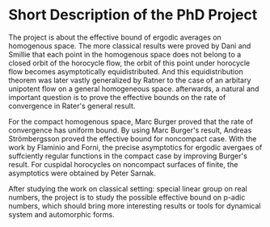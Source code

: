# Short Description of the PhD Project

The project is about the effective bound of ergodic averages on homogenous space. The more classical results were proved by Dani and Smillie that each point in the homogenous space does not belong to a closed orbit of the horocycle flow, the orbit of this point under horocycle flow becomes asymptotically equidistributed. And this equidistribution theorem was later vastly generalized by Ratner to the case of an arbitary unipotent flow on a general homogeneous space. afterwards, a natural and important question is to prove the effective bounds on the rate of convergence in Rater's general result.

For the compact homogenous space, Marc Burger proved that the rate of convergence has uniform bound. By using Marc Burger's result, Andreas Strömbergsson proved the effective bound for noncompact case. With the work by Flaminio and Forni, the precise asymptotics for ergodic avergaes of suffciently regular functions in the compact case by improving Burger's result. For cuspidal horocycles on noncompact surfaces of finite, the asymptotics were obtained by Peter Sarnak.

After studying the work on classical setting: special linear group on real numbers, the project is to study the possible effective bound on p-adic numbers, which should bring more interesting results or tools for dynamical system and automorphic forms.